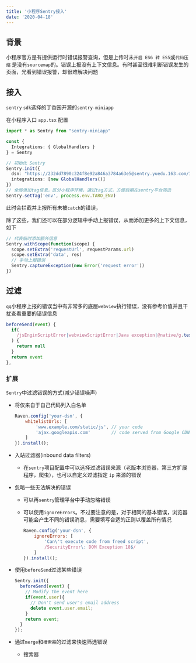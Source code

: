 ```yaml
---
title: '小程序Sentry接入'
date: '2020-04-18'
---
```


## 背景

小程序官方是有提供运行时错误报警查询，但是上传时未`开启 ES6 转 ES5`或`代码压缩` 是没有`sourcemap`的。错误上报没有上下文信息。有时甚至很难判断错误发生的页面，光看到错误报警，却很难解决问题

## 接入

`sentry` `sdk`选择的丁香园开源的`sentry-miniapp`

在小程序入口 `app.tsx` 配置

```typescript
import * as Sentry from "sentry-miniapp"

const {
  Integrations: { GlobalHandlers }
} = Sentry

// 初始化 Sentry
Sentry.init({
  dsn: "https://232dd7890c324f8e92a846a3784a63e5@sentry.yuedu.163.com/1000061",
  integrations: [new GlobalHandlers()]
})
// 全局添加tag信息，区分小程序环境，通过tag方式，方便后期在sentry平台筛选
Sentry.setTag('env', process.env.TARO_ENV)
```

此时会拦截并上报所有未被`catch`的错误，

除了这些，我们还可以在部分逻辑中手动上报错误，从而添加更多的上下文信息，如下

```jsx
// 代表临时添加额外信息
Sentry.withScope(function(scope) {
  scope.setExtra('requestUrl', requestParams.url)
  scope.setExtra('data', res)
  // 手动上报错误
  Sentry.captureException(new Error('request error'))
})
```

## 过滤

`qq`小程序上报的错误当中有非常多的底层`webview`执行错误，没有参考价值并且干扰查看重要的错误信息

```jsx
beforeSend(event) {
  if(
    /jsEnginScriptError|webviewScriptError|Java exception|@native/g.test(event.message ? event.message : '')
  ) {
    return null
  }
  return event
},
```

### 扩展

`Sentry`中过滤错误的方式(减少错误噪声)

- 将仅来自于自己代码列入白名单

    ```jsx
    Raven.config('your-dsn', {
        whitelistUrls: [
            'www.example.com/static/js', // your code
            'ajax.googleapis.com'        // code served from Google CDN
        ]
    }).install();
    ```

- 入站过滤器(inbound data filters)
  
    - 在`sentry`项目配置中可以选择过滤错误来源（老版本浏览器，第三方扩展程序，爬虫），也可以自定义过滤指定 `ip` 来源的错误
- 忽略一些无法解决的错误
    - 可以再`sentry`管理平台中手动忽略错误
    - 可以使用`ignoreErrors`。不过要注意的是，对于相同的基本错误，浏览器可能会产生不同的错误消息，需要填写合适的正则以覆盖所有情况

        ```jsx
        Raven.config('your-dsn', {
            ignoreErrors: [
                'Can\'t execute code from freed script',
                /SecurityError\: DOM Exception 18$/
            ]
        }).install();
        ```

- 使用`beforeSend`过滤某些错误

    ```jsx
    Sentry.init({
      beforeSend(event) {
        // Modify the event here
        if(event.user){
          // Don't send user's email address
          delete event.user.email;
        }
        return event;
      }
    });
    ```

- 通过`merge`和`搜索器`的过滤来快速筛选错误
  
    - 搜索器

